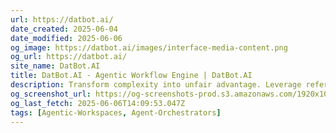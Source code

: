 ```yaml
---
url: https://datbot.ai/
date_created: 2025-06-04
date_modified: 2025-06-06
og_image: https://datbot.ai/images/interface-media-content.png
og_url: https://datbot.ai/
site_name: DatBot.AI
title: DatBot.AI - Agentic Workflow Engine | DatBot.AI
description: Transform complexity into unfair advantage. Leverage reference material that finds exactly what you need, when you need it. Access premium AI models and create content that sets you apart.
og_screenshot_url: https://og-screenshots-prod.s3.amazonaws.com/1920x1080/80/false/8aab95d962d9da6639b8b3467967a0ae4c7c1fd559d2a7fe1f3617d0a4564f32.jpeg
og_last_fetch: 2025-06-06T14:09:53.047Z
tags: [Agentic-Workspaces, Agent-Orchestrators]
---
```


